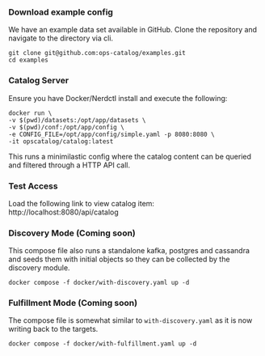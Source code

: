 ### Download example config
We have an example data set available in GitHub. Clone the repository and navigate to the directory via cli.
```
git clone git@github.com:ops-catalog/examples.git
cd examples
```

### Catalog Server
Ensure you have Docker/Nerdctl install and execute the following:

```
docker run \
-v $(pwd)/datasets:/opt/app/datasets \
-v $(pwd)/conf:/opt/app/config \
-e CONFIG_FILE=/opt/app/config/simple.yaml -p 8080:8080 \
-it opscatalog/catalog:latest
```
This runs a minimilastic config where the catalog content can be queried and filtered through a HTTP API call.

### Test Access
Load the following link to view catalog item:
http://localhost:8080/api/catalog


### Discovery Mode (Coming soon)
This compose file also runs a standalone kafka, postgres and cassandra and seeds them with initial objects so they can be collected by the discovery module.

```
docker compose -f docker/with-discovery.yaml up -d
```

### Fulfillment Mode (Coming soon)
The compose file is somewhat similar to ```with-discovery.yaml``` as it is now writing back to the targets.

```
docker compose -f docker/with-fulfillment.yaml up -d
```
